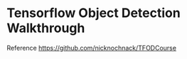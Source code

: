 # Tensorflow Object Detection Walkthrough

<p> Reference <a href="https://github.com/nicknochnack/TFODCourse">https://github.com/nicknochnack/TFODCourse</a>
